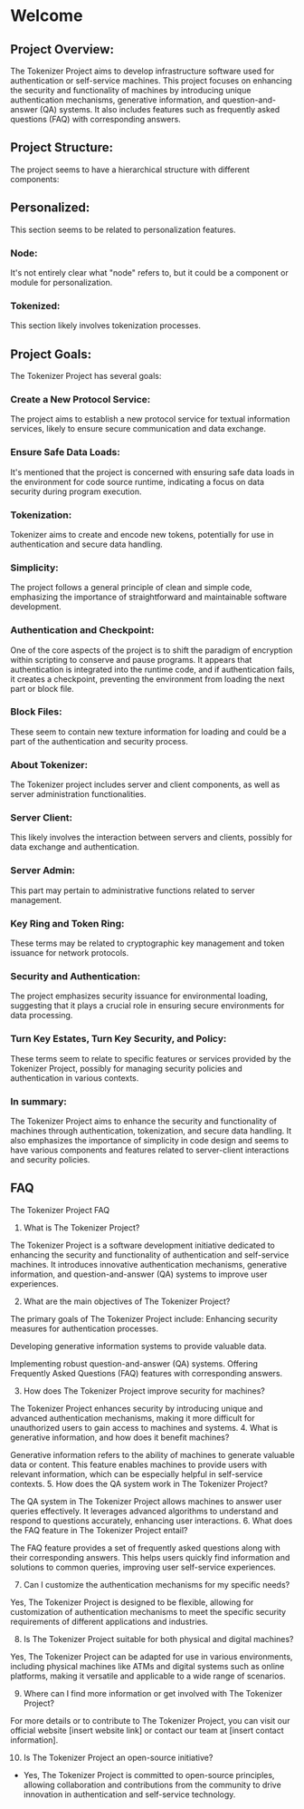 # Welcome

## Project Overview:
The Tokenizer Project aims to develop infrastructure software used for authentication or self-service machines. This project focuses on enhancing the security and functionality of machines by introducing unique authentication mechanisms, generative information, and question-and-answer (QA) systems. It also includes features such as frequently asked questions (FAQ) with corresponding answers.

## Project Structure:
The project seems to have a hierarchical structure with different components:

## Personalized: 
This section seems to be related to personalization features.

### Node: 
It's not entirely clear what "node" refers to, but it could be a component or module for personalization.

### Tokenized: 
This section likely involves tokenization processes.

## Project Goals:
The Tokenizer Project has several goals:

### Create a New Protocol Service: 
The project aims to establish a new protocol service for textual information services, likely to ensure secure communication and data exchange.

### Ensure Safe Data Loads: 
It's mentioned that the project is concerned with ensuring safe data loads in the environment for code source runtime, indicating a focus on data security during program execution.

### Tokenization: 
Tokenizer aims to create and encode new tokens, potentially for use in authentication and secure data handling.

### Simplicity: 
The project follows a general principle of clean and simple code, emphasizing the importance of straightforward and maintainable software development.

### Authentication and Checkpoint: 
One of the core aspects of the project is to shift the paradigm of encryption within scripting to conserve and pause programs. It appears that authentication is integrated into the runtime code, and if authentication fails, it creates a checkpoint, preventing the environment from loading the next part or block file.

### Block Files: 
These seem to contain new texture information for loading and could be a part of the authentication and security process.

### About Tokenizer:
The Tokenizer project includes server and client components, as well as server administration functionalities.

### Server Client: 
This likely involves the interaction between servers and clients, possibly for data exchange and authentication.

### Server Admin: 
This part may pertain to administrative functions related to server management.

### Key Ring and Token Ring: 
These terms may be related to cryptographic key management and token issuance for network protocols.

### Security and Authentication: 
The project emphasizes security issuance for environmental loading, suggesting that it plays a crucial role in ensuring secure environments for data processing.

### Turn Key Estates, Turn Key Security, and Policy: 
These terms seem to relate to specific features or services provided by the Tokenizer Project, possibly for managing security policies and authentication in various contexts.

### In summary: 
The Tokenizer Project aims to enhance the security and functionality of machines through authentication, tokenization, and secure data handling. It also emphasizes the importance of simplicity in code design and seems to have various components and features related to server-client interactions and security policies.

## FAQ
The Tokenizer Project FAQ

1. What is The Tokenizer Project?

The Tokenizer Project is a software development initiative dedicated to enhancing the security and functionality of authentication and self-service machines. It introduces innovative authentication mechanisms, generative information, and question-and-answer (QA) systems to improve user experiences.

2. What are the main objectives of The Tokenizer Project?

The primary goals of The Tokenizer Project include:
Enhancing security measures for authentication processes.

Developing generative information systems to provide valuable data.

Implementing robust question-and-answer (QA) systems.
Offering Frequently Asked Questions (FAQ) features with corresponding answers.

3. How does The Tokenizer Project improve security for machines?

The Tokenizer Project enhances security by introducing unique and advanced authentication mechanisms, making it more difficult for unauthorized users to gain access to machines and systems.
4. What is generative information, and how does it benefit machines?

Generative information refers to the ability of machines to generate valuable data or content. This feature enables machines to provide users with relevant information, which can be especially helpful in self-service contexts.
5. How does the QA system work in The Tokenizer Project?

The QA system in The Tokenizer Project allows machines to answer user queries effectively. It leverages advanced algorithms to understand and respond to questions accurately, enhancing user interactions.
6. What does the FAQ feature in The Tokenizer Project entail?

The FAQ feature provides a set of frequently asked questions along with their corresponding answers. This helps users quickly find information and solutions to common queries, improving user self-service experiences.

7. Can I customize the authentication mechanisms for my specific needs?

Yes, The Tokenizer Project is designed to be flexible, allowing for customization of authentication mechanisms to meet the specific security requirements of different applications and industries.

8. Is The Tokenizer Project suitable for both physical and digital machines?

Yes, The Tokenizer Project can be adapted for use in various environments, including physical machines like ATMs and digital systems such as online platforms, making it versatile and applicable to a wide range of scenarios.

9. Where can I find more information or get involved with The Tokenizer Project?

For more details or to contribute to The Tokenizer Project, you can visit our official website [insert website link] or contact our team at [insert contact information].

10. Is The Tokenizer Project an open-source initiative?

- Yes, The Tokenizer Project is committed to open-source principles, allowing collaboration and contributions from the community to drive innovation in authentication and self-service technology.
